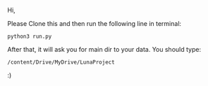 Hi,

Please Clone this and then run the following line in terminal:

```
python3 run.py
```
After that, it will ask you for main dir to your data. You should type:

```
/content/Drive/MyDrive/LunaProject
```

:)
